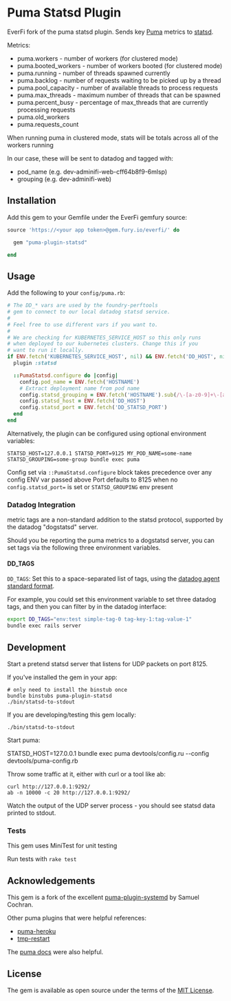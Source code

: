 # Puma Statsd Plugin

[puma]: https://github.com/puma/puma
[statsd]: https://github.com/etsy/statsd

EverFi fork of the puma statsd plugin. Sends key [Puma][puma] metrics to [statsd][statsd].

Metrics:

* puma.workers - number of workers (for clustered mode)
* puma.booted_workers - number of workers booted (for clustered mode)
* puma.running - number of threads spawned currently
* puma.backlog - number of requests waiting to be picked up by a thread
* puma.pool_capacity - number of available threads to process requests
* puma.max_threads - maximum number of threads that can be spawned
* puma.percent_busy - percentage of max_threads that are currently processing requests
* puma.old_workers
* puma.requests_count

When running puma in clustered mode, stats will be totals across all of the workers running

In our case, these will be sent to datadog and tagged with:

* pod_name (e.g. dev-adminifi-web-cff64b8f9-6mlsp)
* grouping (e.g. dev-adminifi-web)

## Installation

Add this gem to your Gemfile under the EverFi gemfury source:

```ruby
source 'https://<your app token>@gem.fury.io/everfi/' do

  gem "puma-plugin-statsd"

end
```

## Usage


Add the following to your `config/puma.rb`:

```ruby
# The DD_* vars are used by the foundry-perftools
# gem to connect to our local datadog statsd service.
#
# Feel free to use different vars if you want to.
#
# We are checking for KUBERNETES_SERVICE_HOST so this only runs
# when deployed to our kubernetes clusters. Change this if you
# want to run it locally.
if ENV.fetch('KUBERNETES_SERVICE_HOST', nil) && ENV.fetch('DD_HOST', nil)
  plugin :statsd

  ::PumaStatsd.configure do |config|
    config.pod_name = ENV.fetch('HOSTNAME')
    # Extract deployment name from pod name
    config.statsd_grouping = ENV.fetch('HOSTNAME').sub(/\-[a-z0-9]+\-[a-z0-9]{5}$/, '')
    config.statsd_host = ENV.fetch('DD_HOST')
    config.statsd_port = ENV.fetch('DD_STATSD_PORT')
  end
end
```

Alternatively, the plugin can be configured using optional environment variables:

```
STATSD_HOST=127.0.0.1 STATSD_PORT=9125 MY_POD_NAME=some-name STATSD_GROUPING=some-group bundle exec puma
```

Config set via `::PumaStatsd.configure` block takes precedence over any config ENV var passed above
Port defaults to 8125 when no `config.statsd_port=` is set or `STATSD_GROUPING` env present

### Datadog Integration

metric tags are a non-standard addition to the statsd protocol, supported by
the datadog "dogstatsd" server.

Should you be reporting the puma metrics to a dogstatsd server, you can set
tags via the following three environment variables.

#### DD_TAGS

`DD_TAGS`: Set this to a space-separated list of tags, using the
[datadog agent standard format](https://docs.datadoghq.com/agent/docker/?tab=standard#global-options).

For example, you could set this environment variable to set three datadog tags,
and then you can filter by in the datadog interface:

```bash
export DD_TAGS="env:test simple-tag-0 tag-key-1:tag-value-1"
bundle exec rails server
```

## Development

Start a pretend statsd server that listens for UDP packets on port 8125.

If you've installed the gem in your app:

    # only need to install the binstub once
    bundle binstubs puma-plugin-statsd
    ./bin/statsd-to-stdout

If you are developing/testing this gem locally:

    ./bin/statsd-to-stdout

Start puma:

  STATSD_HOST=127.0.0.1 bundle exec puma devtools/config.ru --config devtools/puma-config.rb

Throw some traffic at it, either with curl or a tool like ab:

    curl http://127.0.0.1:9292/
    ab -n 10000 -c 20 http://127.0.0.1:9292/

Watch the output of the UDP server process - you should see statsd data printed to stdout.

### Tests

This gem uses MiniTest for unit testing

Run tests with `rake test`

## Acknowledgements

This gem is a fork of the excellent [puma-plugin-systemd][puma-plugin-systemd] by
Samuel Cochran.

  [puma-plugin-systemd]: https://github.com/sj26/puma-plugin-systemd

Other puma plugins that were helpful references:

* [puma-heroku](https://github.com/evanphx/puma-heroku)
* [tmp-restart](https://github.com/puma/puma/blob/master/lib/puma/plugin/tmp_restart.rb)

The [puma docs](https://github.com/puma/puma/blob/master/docs/plugins.md) were also helpful.

## License

The gem is available as open source under the terms of the [MIT License][license].

  [license]: http://opensource.org/licenses/MIT
